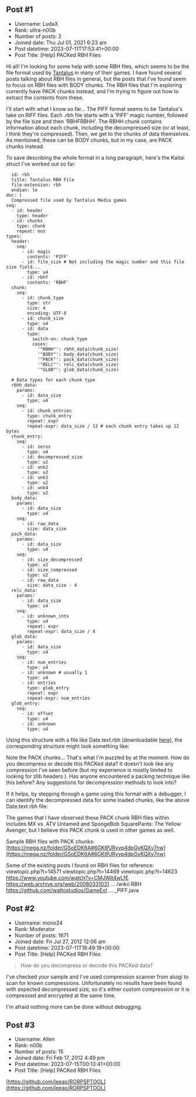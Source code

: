 ## Post #1
- Username: LudaX
- Rank: ultra-n00b
- Number of posts: 2
- Joined date: Thu Jul 01, 2021 6:23 am
- Post datetime: 2023-07-11T17:53:41+00:00
- Post Title: [Help] PACKed RBH Files

Hi all! I'm looking for some help with some RBH files, which seems to be the file format used by [Tantalus](https://en.wikipedia.org/wiki/Tantalus_Media) in many of their games. I have found several posts talking about RBH files in general, but the posts that I've found seem to focus on RBH files with BODY chunks. The RBH files that I'm exploring currently have PACK chunks instead, and I'm trying to figure out how to extract the contents from these.

I'll start with what I know so far... The PIFF format seems to be Tantalus's take on RIFF files. Each .rbh file starts with a 'PIFF' magic number, followed by the file size and then 'RBHFRBHH'. The RBHH chunk contains information about each chunk, including the decompressed size (or at least, I think they're compressed). Then, we get to the chunks of data themselves. As mentioned, these can be BODY chunks, but in my case, are PACK chunks instead.

To save describing the whole format in a long paragraph, here's the Kaitai struct I've worked out so far:

```
  id: rbh
  title: Tantalus RBH File
  file-extension: rbh
  endian: le
doc: |
  Compressed file used by Tantalus Media games
seq:
  - id: header
    type: header
  - id: chunks
    type: chunk
    repeat: eos
types:
  header:
    seq:
      - id: magic
        contents: 'PIFF'
      - id: file_size # Not including the magic number and this file size field...
        type: u4
      - id: rbhf
        contents: 'RBHF'
  chunk:
    seq:
      - id: chunk_type
        type: str
        size: 4
        encoding: UTF-8
      - id: chunk_size
        type: u4
      - id: data
        type:
          switch-on: chunk_type
          cases:
            '"RBHH"': rbhh_data(chunk_size)
            '"BODY"': body_data(chunk_size)
            '"PACK"': pack_data(chunk_size)
            '"RELC"': relc_data(chunk_size)
            '"GLOB"': glob_data(chunk_size)
            
  # Data types for each chunk type
  rbhh_data:
    params:
      - id: data_size
        type: u4
    seq:
      - id: chunk_entries
        type: chunk_entry
        repeat: expr
        repeat-expr: data_size / 12 # each chunk entry takes up 12 bytes
  chunk_entry:
    seq:
      - id: zeros
        type: u4
      - id: decompressed_size
        type: u2
      - id: unk2
        type: u2
      - id: unk3
        type: u2
      - id: unk4
        type: u2
  body_data:
    params:
      - id: data_size
        type: u4
    seq:
      - id: raw_data
        size: data_size
  pack_data:
    params:
      - id: data_size
        type: u4
    seq:
      - id: size_decompressed
        type: u2
      - id: size_compressed
        type: u2
      - id: raw_data
        size: data_size - 4
  relc_data:
    params:
      - id: data_size
        type: u4
    seq:
      - id: unknown_ints
        type: u4
        repeat: expr
        repeat-expr: data_size / 4
  glob_data:
    params:
      - id: data_size
        type: u4
    seq:
      - id: num_entries
        type: u4
      - id: unknown # usually 1
        type: u4
      - id: entries
        type: glob_entry
        repeat: expr
        repeat-expr: num_entries
  glob_entry:
    seq:
      - id: offset
        type: u4
      - id: unknown
        type: u4
```


Using this structure with a file like Date.text.rbh (downloadable [here](https://mega.nz/folder/GSoEDK6A#6GKtPJRyvp4dpGvKQXv7nw)), the corresponding structure might look something like:



Note the PACK chunks... That's what I'm puzzled by at the moment. How do you decompress or decode this PACKed data? It doesn't look like any compression I've seen before (but my experience is mostly limited to looking for zlib headers ). Has anyone encountered a packing technique like this before? Any suggestions for decompression methods to look into?

If it helps, by stepping through a game using this format with a debugger, I can identify the decompressed data for some loaded chunks, like the above Date.text.rbh file:



The games that I have observed these PACK chunk RBH files within includes MX vs. ATV Untamed and SpongeBob SquarePants: The Yellow Avenger, but I believe this PACK chunk is used in other games as well.

Sample RBH files with PACK chunks: [https://mega.nz/folder/GSoEDK6A#6GKtPJRyvp4dpGvKQXv7nw](https://mega.nz/folder/GSoEDK6A#6GKtPJRyvp4dpGvKQXv7nw)

Some of the existing posts I found on RBH files for reference:
viewtopic.php?t=14571
viewtopic.php?t=14469
viewtopic.php?t=14623
https://www.youtube.com/watch?v=CMJWit4wLfE
https://web.archive.org/web/20080331031 ... /wiki/.RBH
https://github.com/wattostudios/GameExt ... _PIFF.java
## Post #2
- Username: mono24
- Rank: Moderator
- Number of posts: 1671
- Joined date: Fri Jul 27, 2012 12:06 am
- Post datetime: 2023-07-11T18:49:18+00:00
- Post Title: [Help] PACKed RBH Files

> How do you decompress or decode this PACKed data?

I've checked your sample and I've used compression scanner from aluigi to scan for known compressions.
Unfortunately no results have been found with expected decompressed size, so it's either custom compression or it is compressed and encrypted at the same time.

I'm afraid nothing more can be done without debugging.
## Post #3
- Username: Allen
- Rank: n00b
- Number of posts: 15
- Joined date: Fri Feb 17, 2012 4:49 pm
- Post datetime: 2023-07-15T00:13:41+00:00
- Post Title: [Help] PACKed RBH Files

[https://github.com/leeao/RORPSPTOOL](https://github.com/leeao/RORPSPTOOL)
